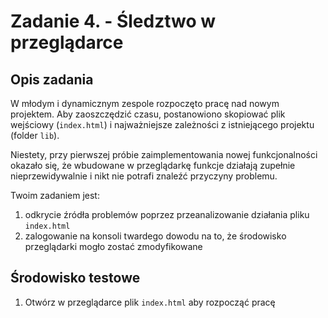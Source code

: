 # Zadanie 4. - Śledztwo w przeglądarce

## Opis zadania

W młodym i dynamicznym zespole rozpoczęto pracę nad nowym projektem. Aby zaoszczędzić czasu, postanowiono skopiować plik wejściowy (`index.html`) i najważniejsze zależności z istniejącego projektu (folder `lib`).

Niestety, przy pierwszej próbie zaimplementowania nowej funkcjonalności okazało się, że wbudowane w przeglądarkę funkcje działają zupełnie nieprzewidywalnie i nikt nie potrafi znaleźć przyczyny problemu.

Twoim zadaniem jest:
1) odkrycie źródła problemów poprzez przeanalizowanie działania pliku `index.html`
2) zalogowanie na konsoli twardego dowodu na to, że środowisko przeglądarki mogło zostać zmodyfikowane 

## Środowisko testowe

1. Otwórz w przeglądarce plik `index.html` aby rozpocząć pracę